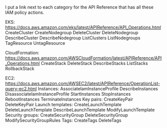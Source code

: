 I put a link next to each category for the API Reference that has all these IAM policy actions.


EKS:    https://docs.aws.amazon.com/eks/latest/APIReference/API_Operations.html
  CreateCluster
  CreateNodegroup
  DeleteCluster
  DeleteNodegroup
  DescribeCluster
  DescribeNodegroup
  ListClusters
  ListNodegroups
  TagResource
  UntagResource

CloudFormation:    https://docs.aws.amazon.com/AWSCloudFormation/latest/APIReference/API_Operations.html
  CreateStack
  DeleteStack
  DescribeStacks
  ListStacks
  RollbackStack

EC2:    https://docs.aws.amazon.com/AWSEC2/latest/APIReference/OperationList-query-ec2.html
  Instances:
    AssociateIamInstanceProfile
    DescribeInstances
    DisassociateIamInstanceProfile
    StartInstances
    StopInstances
    RebootInstances
    TerminateInstances
  Key pairs:
    CreateKeyPair
    DeleteKeyPair
  Launch templates:
    CreateLaunchTemplate
    DeleteLaunchTemplate
    DescribeLaunchTemplate
    ModifyLaunchTemplate
  Security groups:
    CreateSecurityGroup
    DeleteSecurityGroup
    ModifySecurityGroupRules
  Tags:
    CreateTags
    DeleteTags


